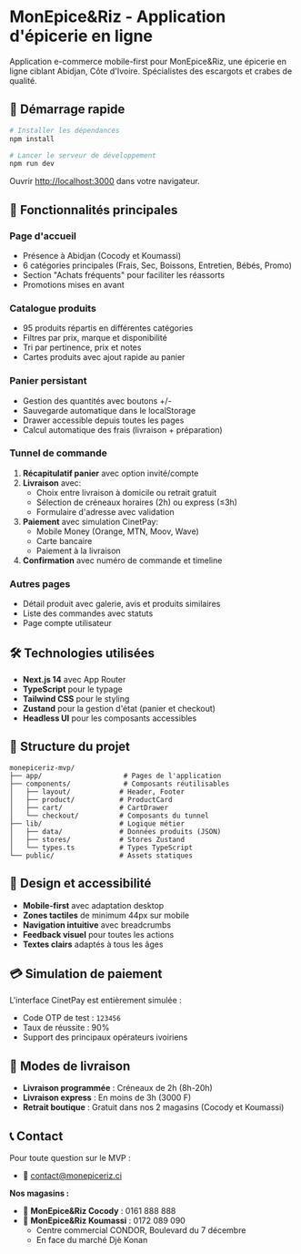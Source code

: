 # MonEpice&Riz - Application d'épicerie en ligne

Application e-commerce mobile-first pour MonEpice&Riz, une épicerie en ligne ciblant Abidjan, Côte d'Ivoire. Spécialistes des escargots et crabes de qualité.

## 🚀 Démarrage rapide

```bash
# Installer les dépendances
npm install

# Lancer le serveur de développement
npm run dev
```

Ouvrir [http://localhost:3000](http://localhost:3000) dans votre navigateur.

## 📱 Fonctionnalités principales

### Page d'accueil
- Présence à Abidjan (Cocody et Koumassi)
- 6 catégories principales (Frais, Sec, Boissons, Entretien, Bébés, Promo)
- Section "Achats fréquents" pour faciliter les réassorts
- Promotions mises en avant

### Catalogue produits
- 95 produits répartis en différentes catégories
- Filtres par prix, marque et disponibilité
- Tri par pertinence, prix et notes
- Cartes produits avec ajout rapide au panier

### Panier persistant
- Gestion des quantités avec boutons +/-
- Sauvegarde automatique dans le localStorage
- Drawer accessible depuis toutes les pages
- Calcul automatique des frais (livraison + préparation)

### Tunnel de commande
1. **Récapitulatif panier** avec option invité/compte
2. **Livraison** avec:
   - Choix entre livraison à domicile ou retrait gratuit
   - Sélection de créneaux horaires (2h) ou express (≤3h)
   - Formulaire d'adresse avec validation
3. **Paiement** avec simulation CinetPay:
   - Mobile Money (Orange, MTN, Moov, Wave)
   - Carte bancaire
   - Paiement à la livraison
4. **Confirmation** avec numéro de commande et timeline

### Autres pages
- Détail produit avec galerie, avis et produits similaires
- Liste des commandes avec statuts
- Page compte utilisateur

## 🛠️ Technologies utilisées

- **Next.js 14** avec App Router
- **TypeScript** pour le typage
- **Tailwind CSS** pour le styling
- **Zustand** pour la gestion d'état (panier et checkout)
- **Headless UI** pour les composants accessibles

## 📂 Structure du projet

```
monepiceriz-mvp/
├── app/                    # Pages de l'application
├── components/             # Composants réutilisables
│   ├── layout/            # Header, Footer
│   ├── product/           # ProductCard
│   ├── cart/              # CartDrawer
│   └── checkout/          # Composants du tunnel
├── lib/                   # Logique métier
│   ├── data/              # Données produits (JSON)
│   ├── stores/            # Stores Zustand
│   └── types.ts           # Types TypeScript
└── public/                # Assets statiques
```

## 🎨 Design et accessibilité

- **Mobile-first** avec adaptation desktop
- **Zones tactiles** de minimum 44px sur mobile
- **Navigation intuitive** avec breadcrumbs
- **Feedback visuel** pour toutes les actions
- **Textes clairs** adaptés à tous les âges

## 💳 Simulation de paiement

L'interface CinetPay est entièrement simulée :
- Code OTP de test : `123456`
- Taux de réussite : 90%
- Support des principaux opérateurs ivoiriens

## 🚚 Modes de livraison

- **Livraison programmée** : Créneaux de 2h (8h-20h)
- **Livraison express** : En moins de 3h (3000 F)
- **Retrait boutique** : Gratuit dans nos 2 magasins (Cocody et Koumassi)

## 📞 Contact

Pour toute question sur le MVP :
- 📧 contact@monepiceriz.ci

**Nos magasins :**
- 🏪 **MonEpice&Riz Cocody** : 0161 888 888
- 🏪 **MonEpice&Riz Koumassi** : 0172 089 090
  - Centre commercial CONDOR, Boulevard du 7 décembre
  - En face du marché Djè Konan